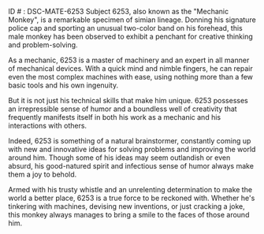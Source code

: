 ID # : DSC-MATE-6253
Subject 6253, also known as the "Mechanic Monkey", is a remarkable specimen of simian lineage. Donning his signature police cap and sporting an unusual two-color band on his forehead, this male monkey has been observed to exhibit a penchant for creative thinking and problem-solving.

As a mechanic, 6253 is a master of machinery and an expert in all manner of mechanical devices. With a quick mind and nimble fingers, he can repair even the most complex machines with ease, using nothing more than a few basic tools and his own ingenuity.

But it is not just his technical skills that make him unique. 6253 possesses an irrepressible sense of humor and a boundless well of creativity that frequently manifests itself in both his work as a mechanic and his interactions with others.

Indeed, 6253 is something of a natural brainstormer, constantly coming up with new and innovative ideas for solving problems and improving the world around him. Though some of his ideas may seem outlandish or even absurd, his good-natured spirit and infectious sense of humor always make them a joy to behold.

Armed with his trusty whistle and an unrelenting determination to make the world a better place, 6253 is a true force to be reckoned with. Whether he's tinkering with machines, devising new inventions, or just cracking a joke, this monkey always manages to bring a smile to the faces of those around him.